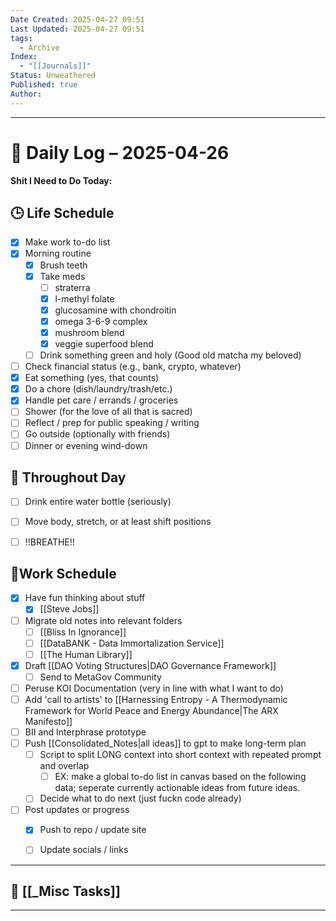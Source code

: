 ```yaml
---
Date Created: 2025-04-27 09:51
Last Updated: 2025-04-27 09:51
tags:
  - Archive
Index:
  - "[[Journals]]"
Status: Unweathered
Published: true
Author:
---
```

---

# 📆 Daily Log – 2025-04-26

**Shit I Need to Do Today:**

## 🕒 Life Schedule

- [x] Make work to-do list  
- [x] Morning routine  
	- [x] Brush teeth  
	- [x] Take meds  
		- [ ] straterra
		- [x] l-methyl folate
		- [x] glucosamine with chondroitin
		- [x] omega 3-6-9 complex
		- [x] mushroom blend
		- [x] veggie superfood blend
	- [ ] Drink something green and holy (Good old matcha my beloved)  
- [ ] Check financial status (e.g., bank, crypto, whatever)
- [x] Eat something (yes, that counts)
- [x] Do a chore (dish/laundry/trash/etc.)
- [x] Handle pet care / errands / groceries  
- [ ] Shower (for the love of all that is sacred)
- [ ] Reflect / prep for public speaking / writing
- [ ] Go outside (optionally with friends)
- [ ] Dinner or evening wind-down

## 🌱 Throughout Day

- [ ] Drink entire water bottle (seriously)
- [ ] Move body, stretch, or at least shift positions
- [ ] !!BREATHE!!


## 🤑Work Schedule

- [x]  Have fun thinking about stuff
	- [x] [[Steve Jobs]]
- [ ] Migrate old notes into relevant folders
	- [ ] [[Bliss In Ignorance]]
	- [ ] [[DataBANK - Data Immortalization Service]]
	- [ ] [[The Human Library]]
- [x] Draft [[DAO Voting Structures|DAO Governance Framework]]
	- [ ] Send to MetaGov Community
- [ ] Peruse KOI Documentation (very in line with what I want to do)
- [ ] Add 'call to artists' to [[Harnessing Entropy - A Thermodynamic Framework for World Peace and Energy Abundance|The ARX Manifesto]]
- [ ] BII and Interphrase prototype
- [ ] Push [[Consolidated_Notes|all ideas]] to gpt to make long-term plan
	- [ ] Script to split LONG context into short context with repeated prompt and overlap
		- [ ] EX: make a global to-do list in canvas based on the following data; seperate currently actionable ideas from future ideas.
	- [ ] Decide what to do next (just fuckn code already)
- [ ] Post updates or progress  
	- [x] Push to repo / update site  
	- [ ] Update socials / links


---

## 🧠 [[_Misc Tasks]]

---

